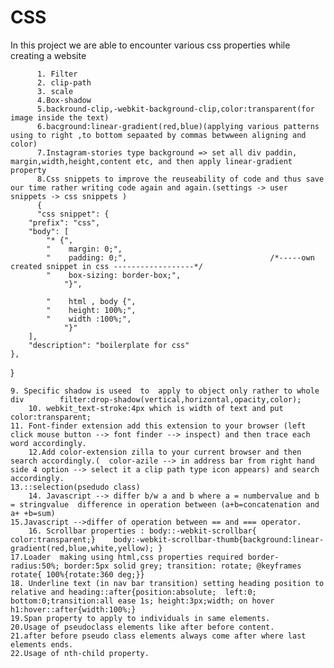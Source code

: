 # CSS
In this project we are able to encounter various css properties while creating a website

          1. Filter 
          2. clip-path
          3. scale
          4.Box-shadow
          5.backround-clip,-webkit-background-clip,color:transparent(for image inside the text)
          6.bacground:linear-gradient(red,blue)(applying various patterns using to right ,to bottom sepaated by commas betwween aligning and color)
          7.Instagram-stories type background => set all div paddin, margin,width,height,content etc, and then apply linear-gradient property
          8.Css snippets to improve the reuseability of code and thus save our time rather writing code again and again.(settings -> user snippets -> css snippets )
          {
          "css snippet": {
		"prefix": "css",
		"body": [
			"* {",
			"    margin: 0;",
			"    padding: 0;",                                /*-----own created snippet in css ------------------*/
			"    box-sizing: border-box;",
				"}",
	
			"    html , body {",
			"    height: 100%;",
			"    width :100%;",
				"}"
		],
		"description": "boilerplate for css"	
	},
}

	9. Specific shadow is useed  to  apply to object only rather to whole div        filter:drop-shadow(vertical,horizontal,opacity,color);
        10. webkit_text-stroke:4px which is width of text and put color:transparent;
	11. Font-finder extension add this extension to your browser (left click mouse button --> font finder --> inspect) and then trace each word accordingly.
        12.Add color-extension zilla to your current browser and then search accordingly.(  color-azile --> in address bar from right hand side 4 option --> select it a clip path type icon appears) and search accordingly. 
	13.::selection(psedudo class)
        14. Javascript --> differ b/w a and b where a = numbervalue and b = stringvalue  difference in operation between (a+b=concatenation and a+ +b=sum)
	15.Javascript -->differ of operation between == and === operator.
        16. Scrollbar properties : body::-webkit-scrollbar{ color:transparent;}    body:-webkit-scrollbar-thumb{background:linear-gradient(red,blue,white,yellow); }
	17.Loader  making using html,css properties required border-radius:50%; border:5px solid grey; transition: rotate; @keyframes rotate{ 100%{rotate:360 deg;}}
 	18. Underline text (in nav bar transition) setting heading position to relative and heading::after{position:absolute;  left:0; bottom:0;transition:all ease 1s; height:3px;width; on hover h1:hover::after{width:100%;}
	19.Span property to apply to individuals in same elements.
 	20.Usage of pseudoclass elements like after before content.
  	21.after before pseudo class elements always come after where last elements ends.
   	22.Usage of nth-child property.
  
